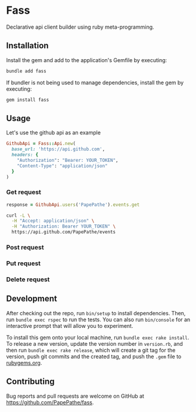 # Fass

Declarative api client builder using ruby meta-programming.

## Installation

Install the gem and add to the application's Gemfile by executing:

```bash
bundle add fass
```

If bundler is not being used to manage dependencies, install the gem by executing:

```bash
gem install fass
```

## Usage

Let's use the github api as an example

```ruby
GithubApi = Fass::Api.new(
  base_url: 'https://api.github.com',
  headers: {
    "Authorization": "Bearer: YOUR_TOKEN",
    "Content-Type": "application/json"
  }
)
```

### Get request

```ruby
response = GithubApi.users('PapePathe').events.get
```

```bash
curl -L \
  -H "Accept: application/json" \
  -H "Authorization: Bearer YOUR_TOKEN" \
  https://api.github.com/PapePathe/events
```

### Post request

### Put request

### Delete request

## Development

After checking out the repo, run `bin/setup` to install dependencies. Then, run `bundle exec rspec` to run the tests. You can also run `bin/console` for an interactive prompt that will allow you to experiment.

To install this gem onto your local machine, run `bundle exec rake install`. To release a new version, update the version number in `version.rb`, and then run `bundle exec rake release`, which will create a git tag for the version, push git commits and the created tag, and push the `.gem` file to [rubygems.org](https://rubygems.org).

## Contributing

Bug reports and pull requests are welcome on GitHub at https://github.com/PapePathe/fass.
